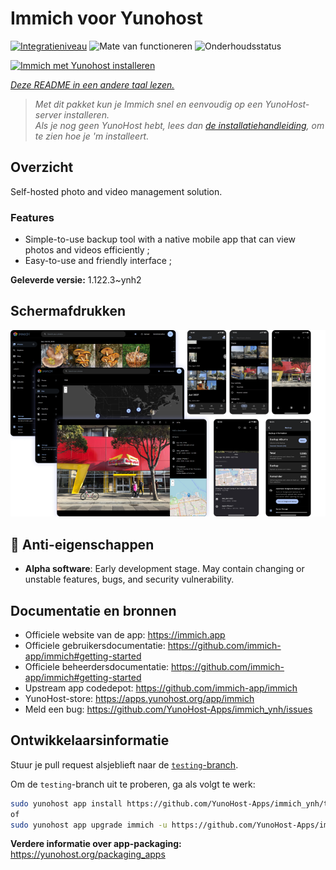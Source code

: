 <!--
NB: Deze README is automatisch gegenereerd door <https://github.com/YunoHost/apps/tree/master/tools/readme_generator>
Hij mag NIET handmatig aangepast worden.
-->

# Immich voor Yunohost

[![Integratieniveau](https://apps.yunohost.org/badge/integration/immich)](https://ci-apps.yunohost.org/ci/apps/immich/)
![Mate van functioneren](https://apps.yunohost.org/badge/state/immich)
![Onderhoudsstatus](https://apps.yunohost.org/badge/maintained/immich)

[![Immich met Yunohost installeren](https://install-app.yunohost.org/install-with-yunohost.svg)](https://install-app.yunohost.org/?app=immich)

*[Deze README in een andere taal lezen.](./ALL_README.md)*

> *Met dit pakket kun je Immich snel en eenvoudig op een YunoHost-server installeren.*  
> *Als je nog geen YunoHost hebt, lees dan [de installatiehandleiding](https://yunohost.org/install), om te zien hoe je 'm installeert.*

## Overzicht

Self-hosted photo and video management solution.

### Features

- Simple-to-use backup tool with a native mobile app that can view photos and videos efficiently ;
- Easy-to-use and friendly interface ;


**Geleverde versie:** 1.122.3~ynh2

## Schermafdrukken

![Schermafdrukken van Immich](./doc/screenshots/immich-screenshots.png)

## :red_circle: Anti-eigenschappen

- **Alpha software**: Early development stage. May contain changing or unstable features, bugs, and security vulnerability.

## Documentatie en bronnen

- Officiele website van de app: <https://immich.app>
- Officiele gebruikersdocumentatie: <https://github.com/immich-app/immich#getting-started>
- Officiele beheerdersdocumentatie: <https://github.com/immich-app/immich#getting-started>
- Upstream app codedepot: <https://github.com/immich-app/immich>
- YunoHost-store: <https://apps.yunohost.org/app/immich>
- Meld een bug: <https://github.com/YunoHost-Apps/immich_ynh/issues>

## Ontwikkelaarsinformatie

Stuur je pull request alsjeblieft naar de [`testing`-branch](https://github.com/YunoHost-Apps/immich_ynh/tree/testing).

Om de `testing`-branch uit te proberen, ga als volgt te werk:

```bash
sudo yunohost app install https://github.com/YunoHost-Apps/immich_ynh/tree/testing --debug
of
sudo yunohost app upgrade immich -u https://github.com/YunoHost-Apps/immich_ynh/tree/testing --debug
```

**Verdere informatie over app-packaging:** <https://yunohost.org/packaging_apps>
